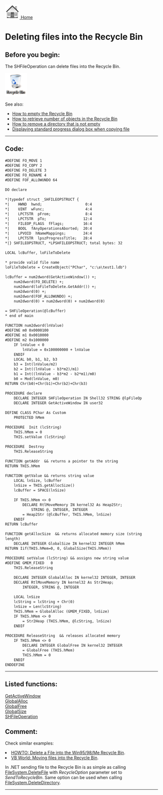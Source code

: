 [<img src="../images/home.png"> Home ](https://github.com/VFPX/Win32API)  

# Deleting files into the Recycle Bin

## Before you begin:
The SHFileOperation can delete files into the Recycle Bin.  

![](../images/recyclebin.png)  

See also:

* [How to empty the Recycle Bin](sample_301.md)  
* [How to retrieve number of objects in the Recycle Bin](sample_302.md)  
* [How to remove a directory that is not empty](sample_541.md)  
* [Displaying standard progress dialog box when copying file](sample_508.md)  
  
***  


## Code:
```foxpro  
#DEFINE FO_MOVE 1
#DEFINE FO_COPY 2
#DEFINE FO_DELETE 3
#DEFINE FO_RENAME 4
#DEFINE FOF_ALLOWUNDO 64

DO declare

*|typedef struct _SHFILEOPSTRUCT {
*|    HWND  hwnd;                    0:4
*|    UINT  wFunc;                   4:4
*|    LPCTSTR  pFrom;                8:4
*|    LPCTSTR  pTo;                 12:4
*|    FILEOP_FLAGS  fFlags;         16:4
*|    BOOL  fAnyOperationsAborted;  20:4
*|    LPVOID  hNameMappings;        24:4
*|    LPCTSTR  lpszProgressTitle;   28:4
*|} SHFILEOPSTRUCT, *LPSHFILEOPSTRUCT; total bytes: 32

LOCAL lcBuffer, loFileToDelete

* provide valid file name
loFileToDelete = CreateObject("PChar", "c:\a\test1.ldb")

lcBuffer = num2dword(GetActiveWindow()) +;
	num2dword(FO_DELETE) +;
	num2dword(loFileToDelete.GetAddr()) +;
	num2dword(0) +;
	num2dword(FOF_ALLOWUNDO) +;
	num2dword(0) + num2dword(0) + num2dword(0)

= SHFileOperation(@lcBuffer)
* end of main

FUNCTION num2dword(lnValue)
#DEFINE m0 0x0000100
#DEFINE m1 0x0010000
#DEFINE m2 0x1000000
	IF lnValue < 0
		lnValue = 0x100000000 + lnValue
	ENDIF
	LOCAL b0, b1, b2, b3
	b3 = Int(lnValue/m2)
	b2 = Int((lnValue - b3*m2)/m1)
	b1 = Int((lnValue - b3*m2 - b2*m1)/m0)
	b0 = Mod(lnValue, m0)
RETURN Chr(b0)+Chr(b1)+Chr(b2)+Chr(b3)

PROCEDURE declare
	DECLARE INTEGER SHFileOperation IN Shell32 STRING @lpFileOp
	DECLARE INTEGER GetActiveWindow IN user32

DEFINE CLASS PChar As Custom
	PROTECTED hMem

PROCEDURE  Init (lcString)
	THIS.hMem = 0
	THIS.setValue (lcString)

PROCEDURE  Destroy
	THIS.ReleaseString

FUNCTION getAddr  && returns a pointer to the string
RETURN THIS.hMem

FUNCTION getValue && returns string value
	LOCAL lnSize, lcBuffer
	lnSize = THIS.getAllocSize()
	lcBuffer = SPACE(lnSize)

	IF THIS.hMem <> 0
		DECLARE RtlMoveMemory IN kernel32 As Heap2Str;
			STRING @, INTEGER, INTEGER
		= Heap2Str (@lcBuffer, THIS.hMem, lnSize)
	ENDIF
RETURN lcBuffer

FUNCTION getAllocSize  && returns allocated memory size (string length)
	DECLARE INTEGER GlobalSize IN kernel32 INTEGER hMem
RETURN Iif(THIS.hMem=0, 0, GlobalSize(THIS.hMem))

PROCEDURE setValue (lcString) && assigns new string value
#DEFINE GMEM_FIXED   0
	THIS.ReleaseString

	DECLARE INTEGER GlobalAlloc IN kernel32 INTEGER, INTEGER
	DECLARE RtlMoveMemory IN kernel32 As Str2Heap;
		INTEGER, STRING @, INTEGER

	LOCAL lnSize
	lcString = lcString + Chr(0)
	lnSize = Len(lcString)
	THIS.hMem = GlobalAlloc (GMEM_FIXED, lnSize)
	IF THIS.hMem <> 0
		= Str2Heap (THIS.hMem, @lcString, lnSize)
	ENDIF

PROCEDURE ReleaseString  && releases allocated memory
	IF THIS.hMem <> 0
		DECLARE INTEGER GlobalFree IN kernel32 INTEGER
		= GlobalFree (THIS.hMem)
		THIS.hMem = 0
	ENDIF
ENDDEFINE  
```  
***  


## Listed functions:
[GetActiveWindow](../libraries/user32/GetActiveWindow.md)  
[GlobalAlloc](../libraries/kernel32/GlobalAlloc.md)  
[GlobalFree](../libraries/kernel32/GlobalFree.md)  
[GlobalSize](../libraries/kernel32/GlobalSize.md)  
[SHFileOperation](../libraries/shell32/SHFileOperation.md)  

## Comment:
Check similar examples:  
<li><a href="http://support.microsoft.com/default.aspx?scid=kb;en-us;Q154005">HOWTO: Delete a File into the Win95/98/Me Recycle Bin</a>.  
<li><a href="http://216.26.168.92/files/tip48.html">VB World: Moving files into the Recycle Bin</a>.  
  
In .NET sending file to the Recycle Bin is as simple as calling <a href="https://msdn.microsoft.com/en-us/library/ms127976(v=vs.100).aspx">FileSystem.DeleteFile</a> with *RecycleOption* parameter set to *SendToRecycleBin*. Same option can be used when calling <a href="https://msdn.microsoft.com/en-us/library/ms127971(v=vs.100).aspx">FileSystem.DeleteDirectory</a>.  
  
  
***  


